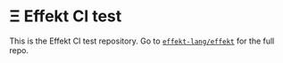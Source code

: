 # Ξ Effekt CI test

This is the Effekt CI test repository.
Go to [`effekt-lang/effekt`](https://github.com/effekt-lang/effekt) for the full repo.
